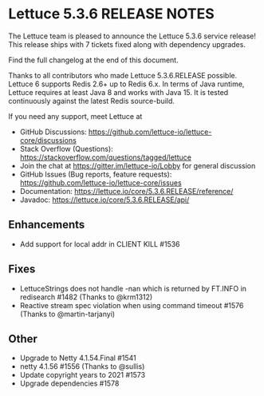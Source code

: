 Lettuce 5.3.6 RELEASE NOTES
===========================

The Lettuce team is pleased to announce the Lettuce 5.3.6 service release! 
This release ships with 7 tickets fixed along with dependency upgrades. 
 
Find the full changelog at the end of this document.

Thanks to all contributors who made Lettuce 5.3.6.RELEASE possible.
Lettuce 6 supports Redis 2.6+ up to Redis 6.x. In terms of Java runtime, Lettuce requires at least Java 8 and works with Java 15. It is tested continuously against the latest Redis source-build.

If you need any support, meet Lettuce at

* GitHub Discussions: https://github.com/lettuce-io/lettuce-core/discussions
* Stack Overflow (Questions): https://stackoverflow.com/questions/tagged/lettuce
* Join the chat at https://gitter.im/lettuce-io/Lobby for general discussion
* GitHub Issues (Bug reports, feature requests): https://github.com/lettuce-io/lettuce-core/issues
* Documentation: https://lettuce.io/core/5.3.6.RELEASE/reference/
* Javadoc: https://lettuce.io/core/5.3.6.RELEASE/api/

Enhancements
------------
* Add support for local addr in CLIENT KILL #1536

Fixes
-----
* LettuceStrings does not handle -nan which is returned by FT.INFO in redisearch #1482 (Thanks to @krm1312)
* Reactive stream spec violation when using command timeout #1576 (Thanks to @martin-tarjanyi)

Other
-----
* Upgrade to Netty 4.1.54.Final #1541
* netty 4.1.56 #1556 (Thanks to @sullis)
* Update copyright years to 2021 #1573
* Upgrade dependencies #1578

